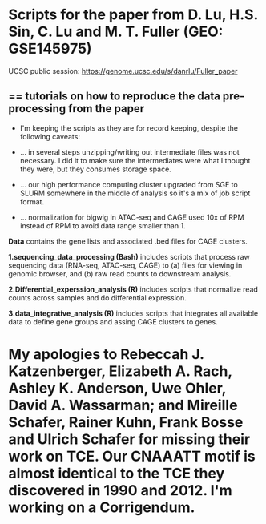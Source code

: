 # Scripts for the paper from D. Lu, H.S. Sin, C. Lu and M. T. Fuller (GEO: GSE145975)

UCSC public session: https://genome.ucsc.edu/s/danrlu/Fuller_paper

## == tutorials on how to reproduce the data pre-processing from the paper

  - I'm keeping the scripts as they are for record keeping, despite the following caveats:

  - ... in several steps unzipping/writing out intermediate files was not necessary. I did it to make sure the intermediates were what I thought they were, but they consumes storage space.
  
  - ... our high performance computing cluster upgraded from SGE to SLURM somewhere in the middle of analysis so it's a mix of job script format.  
  
  - ... normalization for bigwig in ATAC-seq and CAGE used 10x of RPM instead of RPM to avoid data range smaller than 1.
  
**Data** contains the gene lists and associated .bed files for CAGE clusters.

**1.sequencing_data_processing (Bash)** includes scripts that process raw sequencing data (RNA-seq, ATAC-seq, CAGE) to (a) files for viewing in genomic browser, and (b) raw read counts to downstream analysis. 

**2.Differential_experssion_analysis (R)** includes scripts that normalize read counts across samples and do differential expression. 

**3.data_integrative_analysis (R)** includes scripts that integrates all available data to define gene groups and assing CAGE clusters to genes. 

# My apologies to Rebeccah J. Katzenberger, Elizabeth A. Rach, Ashley K. Anderson, Uwe Ohler, David A. Wassarman; and Mireille Schafer, Rainer Kuhn, Frank Bosse and Ulrich Schafer for missing their work on TCE. Our CNAAATT motif is almost identical to the TCE they discovered in 1990 and 2012. I'm working on a Corrigendum.
